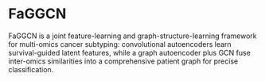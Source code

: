 # FaGGCN
FaGGCN is a joint feature-learning and graph-structure-learning framework for multi-omics cancer subtyping: convolutional autoencoders learn survival-guided latent features, while a graph autoencoder plus GCN fuse inter-omics similarities into a comprehensive patient graph for precise classification.

